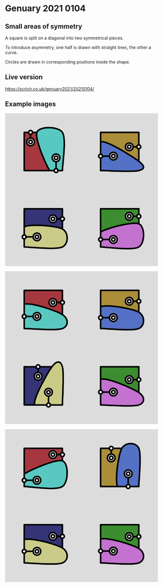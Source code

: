 # Genuary 2021 0104

## Small areas of symmetry
A square is split on a diagonal into two symmetrical pieces.

To introduce asymmetry, one half is drawn with straight lines, the other a curve.

Circles are drawn in corresponding positions inside the shape.

## Live version
https://scrich.co.uk/genuary2021/20210104/

## Example images

![4 symmetrical shapes](images/symmetry1.png)

![4 symmetrical shapes](images/symmetry2.png)

![4 symmetrical shapes](images/symmetry3.png)
